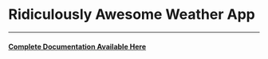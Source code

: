 # Ridiculously Awesome Weather App

***

#### [Complete Documentation Available Here](https://github.com/DaneTheory/Ridiculously-Awesome-Weather-App/wiki)
